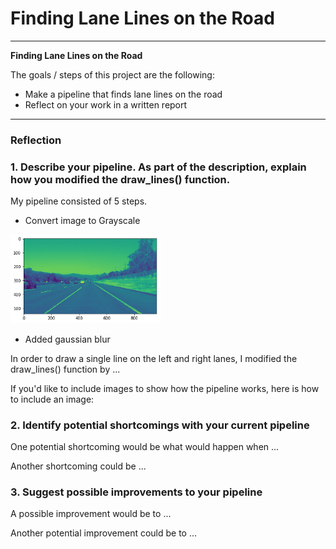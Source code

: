 # **Finding Lane Lines on the Road**

---

**Finding Lane Lines on the Road**

The goals / steps of this project are the following:
* Make a pipeline that finds lane lines on the road
* Reflect on your work in a written report

---

### Reflection

### 1. Describe your pipeline. As part of the description, explain how you modified the draw_lines() function.

My pipeline consisted of 5 steps.
* Convert image to Grayscale
<img src="img/step1.png" width="240" alt="Grayscale" />

* Added gaussian blur

In order to draw a single line on the left and right lanes, I modified the draw_lines() function by ...

If you'd like to include images to show how the pipeline works, here is how to include an image:


### 2. Identify potential shortcomings with your current pipeline


One potential shortcoming would be what would happen when ...

Another shortcoming could be ...


### 3. Suggest possible improvements to your pipeline

A possible improvement would be to ...

Another potential improvement could be to ...
